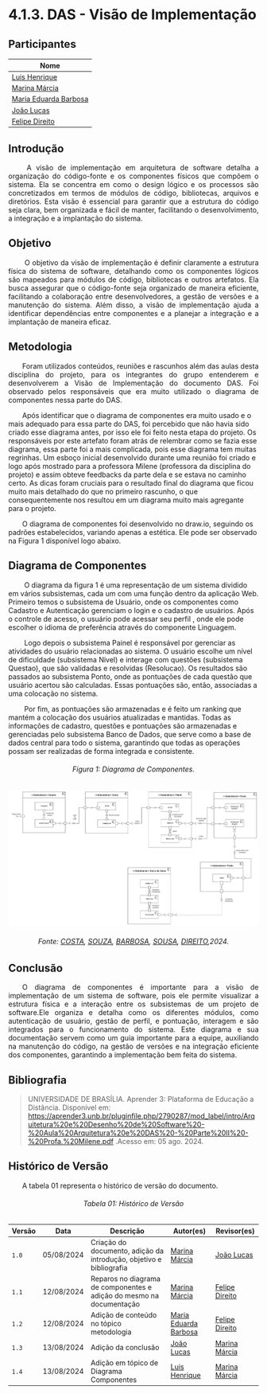 # **4.1.3. DAS - Visão de Implementação**

## Participantes

| Nome                                                        |
| ----------------------------------------------------------- |
| [Luis Henrique](https://github.com/luishenrrique)           |
| [Marina Márcia](https://github.com/The-Boss-Nina)           |
| [Maria Eduarda Barbosa](https://github.com/Madu01)          |
| [João Lucas](https://github.com/Jlmsousa)                   |
| [Felipe Direito](https://github.com/FelipeDireito)          |

## **Introdução**

<p align="justify">
&emsp;&emsp; A visão de implementação em arquitetura de software detalha a organização do código-fonte e os componentes físicos que compõem o sistema. Ela se concentra em como o design lógico e os processos são concretizados em termos de módulos de código, bibliotecas, arquivos e diretórios. Esta visão é essencial para garantir que a estrutura do código seja clara, bem organizada e fácil de manter, facilitando o desenvolvimento, a integração e a implantação do sistema.
</p> 

## **Objetivo**

<p align="justify">
&emsp;&emsp; O objetivo da visão de implementação é definir claramente a estrutura física do sistema de software, detalhando como os componentes lógicos são mapeados para módulos de código, bibliotecas e outros artefatos. Ela busca assegurar que o código-fonte seja organizado de maneira eficiente, facilitando a colaboração entre desenvolvedores, a gestão de versões e a manutenção do sistema. Além disso, a visão de implementação ajuda a identificar dependências entre componentes e a planejar a integração e a implantação de maneira eficaz.
</p>

## **Metodologia**

<p align="justify">
&emsp;&emsp;Foram utilizados conteúdos, reuniões e rascunhos além das aulas desta disciplina do projeto, para os integrantes do grupo entenderem e desenvolverem a Visão de Implementação do documento DAS. Foi observado pelos responsáveis que era muito utilizado o diagrama de componentes nessa parte do DAS.
    
    
&emsp;&emsp;Após identificar que o diagrama de componentes era muito usado e o mais adequado para essa parte do DAS, foi percebido que não havia sido criado esse diagrama antes, por isso ele foi feito nesta etapa do projeto. 
Os responsáveis por este artefato foram atrás de relembrar como se fazia esse diagrama, essa parte foi a mais complicada, pois esse diagrama tem muitas regrinhas. Um esboço inicial desenvolvido durante uma reunião foi criado e logo após mostrado para a professora Milene (professora da disciplina do projeto) e assim obteve feedbacks da parte dela e se estava no caminho certo. As dicas foram cruciais para o resultado final do diagrama que ficou muito mais detalhado do que no primeiro rascunho, o que consequentemente nos resultou em um diagrama muito mais agregante para o projeto.

&emsp;&emsp;O diagrama de componentes foi desenvolvido no draw.io, seguindo os padrões estabelecidos, variando apenas a estética. Ele pode ser observado na Figura 1 disponível logo abaixo.
</p>

## **Diagrama de Componentes**

&emsp;&emsp; O diagrama da figura 1 é uma representação de um sistema dividido em vários subsistemas, cada um com uma função dentro da aplicação Web. Primeiro temos o subsistema de Usuário, onde os componentes como Cadastro e Autenticação gerenciam o login e o cadastro de usuários. Após o controle de acesso, o usuário pode acessar seu perfil , onde ele pode escolher o idioma de preferência através do componente Linguagem.

&emsp;&emsp; Logo depois o subsistema Painel é responsável por gerenciar as atividades do usuário relacionadas ao sistema. O usuário escolhe um nível de dificuldade (subsistema Nivel) e interage com questões (subsistema Questao), que são validadas e resolvidas (Resolucao). Os resultados são passados ao subsistema Ponto, onde as pontuações de cada questão que usuário acertou são calculadas. Essas pontuações são, então, associadas a uma colocação no sistema.

&emsp;&emsp; Por fim, as pontuações são armazenadas e é feito um ranking que mantém a colocação dos usuários atualizadas e mantidas. Todas as informações de cadastro, questões e pontuações são armazenadas e gerenciadas pelo subsistema Banco de Dados, que serve como a base de dados central para todo o sistema, garantindo que todas as operações possam ser realizadas de forma integrada e consistente.

</p>

<h6 align="center">Figura 1: Diagrama de Componentes.</h6>

![Componentes](./img/diag-componentes.png)

<div>
    <h6 align="center">Fonte: 
        <a href="https://github.com/luishenrrique">COSTA</a>, 
        <a href="https://github.com/The-Boss-Nina">SOUZA</a>, 
        <a href="https://github.com/Madu01">BARBOSA</a>, 
        <a href="https://github.com/Jlmsousa">SOUSA</a>, 
        <a href="https://github.com/FelipeDireito">DIREITO</a>,2024.
    </h6>
</div>

## **Conclusão**

<p align="justify">
&emsp;&emsp;O diagrama de componentes é importante para a visão de implementação de um sistema de software, pois ele permite visualizar a estrutura física e a interação entre os subsistemas de um projeto de software.Ele organiza e detalha como os diferentes módulos, como autenticação de usuário, gestão de perfil, e pontuação, interagem e são integrados para o funcionamento do sistema. Este diagrama e sua documentação servem como um guia importante para a equipe, auxiliando na manutenção do código, na gestão de versões e na integração eficiente dos componentes, garantindo a implementação bem feita do sistema.
</p>

## **Bibliografia**

> UNIVERSIDADE DE BRASÍLIA. Aprender 3: Plataforma de Educação a Distância. Disponível em:
https://aprender3.unb.br/pluginfile.php/2790287/mod_label/intro/Arquitetura%20e%20Desenho%20de%20Software%20-%20Aula%20Arquitetura%20e%20DAS%20-%20Parte%20II%20-%20Profa.%20Milene.pdf .Acesso em: 05 ago. 2024.

## **Histórico de Versão**
<p align="justify">
&emsp;&emsp;A tabela 01 representa o histórico de versão do documento.
</p>

<h6 align="center">Tabela 01: Histórico de Versão</h6>
<div align="center">

| Versão | Data       | Descrição            | Autor(es)                                           | Revisor(es) |
| ------ | ---------- | -------------------- | --------------------------------------------------- | ----------- |
| `1.0`  | 05/08/2024 | Criação do documento, adição da introdução, objetivo e bibliografia | [Marina Márcia](https://github.com/The-Boss-Nina)    | [João Lucas](https://github.com/Jlmsousa) |
| `1.1`  | 12/08/2024 | Reparos no diagrama de componentes e adição do mesmo na documentação | [Marina Márcia](https://github.com/The-Boss-Nina)  | [Felipe Direito](https://github.com/FelipeDireito)  |
| `1.2`  | 12/08/2024 | Adição de conteúdo no tópico metodologia |  [Maria Eduarda Barbosa](https://github.com/Madu01)  | [Felipe Direito](https://github.com/FelipeDireito)  |
| `1.3`  | 13/08/2024 | Adição da conclusão | [João Lucas](https://github.com/Jlmsousa)    | [Marina Márcia](https://github.com/The-Boss-Nina) |
| `1.4`  | 13/08/2024 | Adição em tópico de Diagrama Componentes |  [Luis Henrique](https://github.com/luishenrrique)  | [Marina Márcia](https://github.com/The-Boss-Nina)  |
